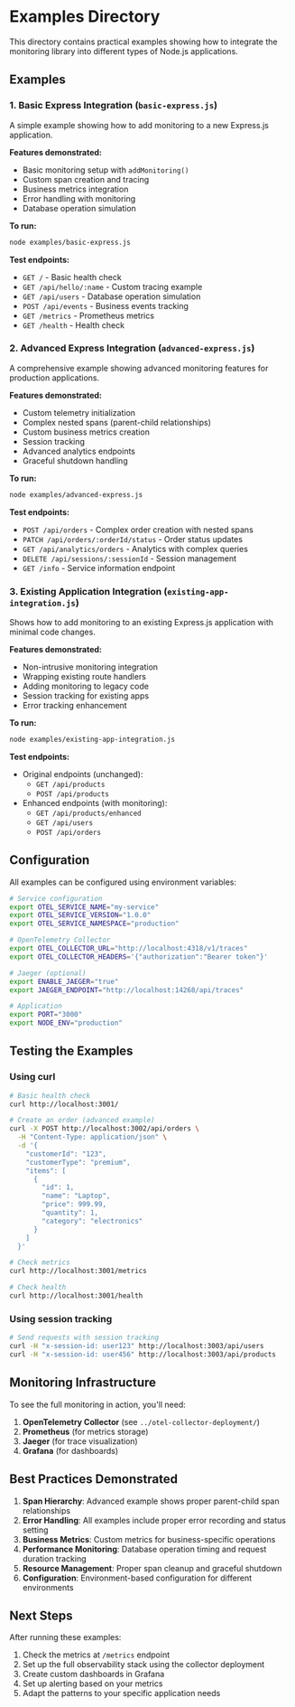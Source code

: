 # Examples Directory

This directory contains practical examples showing how to integrate the monitoring library into different types of Node.js applications.

## Examples

### 1. Basic Express Integration (`basic-express.js`)

A simple example showing how to add monitoring to a new Express.js application.

**Features demonstrated:**
- Basic monitoring setup with `addMonitoring()`
- Custom span creation and tracing
- Business metrics integration
- Error handling with monitoring
- Database operation simulation

**To run:**
```bash
node examples/basic-express.js
```

**Test endpoints:**
- `GET /` - Basic health check
- `GET /api/hello/:name` - Custom tracing example
- `GET /api/users` - Database operation simulation
- `POST /api/events` - Business events tracking
- `GET /metrics` - Prometheus metrics
- `GET /health` - Health check

### 2. Advanced Express Integration (`advanced-express.js`)

A comprehensive example showing advanced monitoring features for production applications.

**Features demonstrated:**
- Custom telemetry initialization
- Complex nested spans (parent-child relationships)
- Custom business metrics creation
- Session tracking
- Advanced analytics endpoints
- Graceful shutdown handling

**To run:**
```bash
node examples/advanced-express.js
```

**Test endpoints:**
- `POST /api/orders` - Complex order creation with nested spans
- `PATCH /api/orders/:orderId/status` - Order status updates
- `GET /api/analytics/orders` - Analytics with complex queries
- `DELETE /api/sessions/:sessionId` - Session management
- `GET /info` - Service information endpoint

### 3. Existing Application Integration (`existing-app-integration.js`)

Shows how to add monitoring to an existing Express.js application with minimal code changes.

**Features demonstrated:**
- Non-intrusive monitoring integration
- Wrapping existing route handlers
- Adding monitoring to legacy code
- Session tracking for existing apps
- Error tracking enhancement

**To run:**
```bash
node examples/existing-app-integration.js
```

**Test endpoints:**
- Original endpoints (unchanged):
  - `GET /api/products`
  - `POST /api/products`
- Enhanced endpoints (with monitoring):
  - `GET /api/products/enhanced`
  - `GET /api/users`
  - `POST /api/orders`

## Configuration

All examples can be configured using environment variables:

```bash
# Service configuration
export OTEL_SERVICE_NAME="my-service"
export OTEL_SERVICE_VERSION="1.0.0"
export OTEL_SERVICE_NAMESPACE="production"

# OpenTelemetry Collector
export OTEL_COLLECTOR_URL="http://localhost:4318/v1/traces"
export OTEL_COLLECTOR_HEADERS='{"authorization":"Bearer token"}'

# Jaeger (optional)
export ENABLE_JAEGER="true"
export JAEGER_ENDPOINT="http://localhost:14268/api/traces"

# Application
export PORT="3000"
export NODE_ENV="production"
```

## Testing the Examples

### Using curl

```bash
# Basic health check
curl http://localhost:3001/

# Create an order (advanced example)
curl -X POST http://localhost:3002/api/orders \
  -H "Content-Type: application/json" \
  -d '{
    "customerId": "123",
    "customerType": "premium",
    "items": [
      {
        "id": 1,
        "name": "Laptop",
        "price": 999.99,
        "quantity": 1,
        "category": "electronics"
      }
    ]
  }'

# Check metrics
curl http://localhost:3001/metrics

# Check health
curl http://localhost:3001/health
```

### Using session tracking

```bash
# Send requests with session tracking
curl -H "x-session-id: user123" http://localhost:3003/api/users
curl -H "x-session-id: user456" http://localhost:3003/api/products
```

## Monitoring Infrastructure

To see the full monitoring in action, you'll need:

1. **OpenTelemetry Collector** (see `../otel-collector-deployment/`)
2. **Prometheus** (for metrics storage)
3. **Jaeger** (for trace visualization)
4. **Grafana** (for dashboards)

## Best Practices Demonstrated

1. **Span Hierarchy**: Advanced example shows proper parent-child span relationships
2. **Error Handling**: All examples include proper error recording and status setting
3. **Business Metrics**: Custom metrics for business-specific operations
4. **Performance Monitoring**: Database operation timing and request duration tracking
5. **Resource Management**: Proper span cleanup and graceful shutdown
6. **Configuration**: Environment-based configuration for different environments

## Next Steps

After running these examples:

1. Check the metrics at `/metrics` endpoint
2. Set up the full observability stack using the collector deployment
3. Create custom dashboards in Grafana
4. Set up alerting based on your metrics
5. Adapt the patterns to your specific application needs